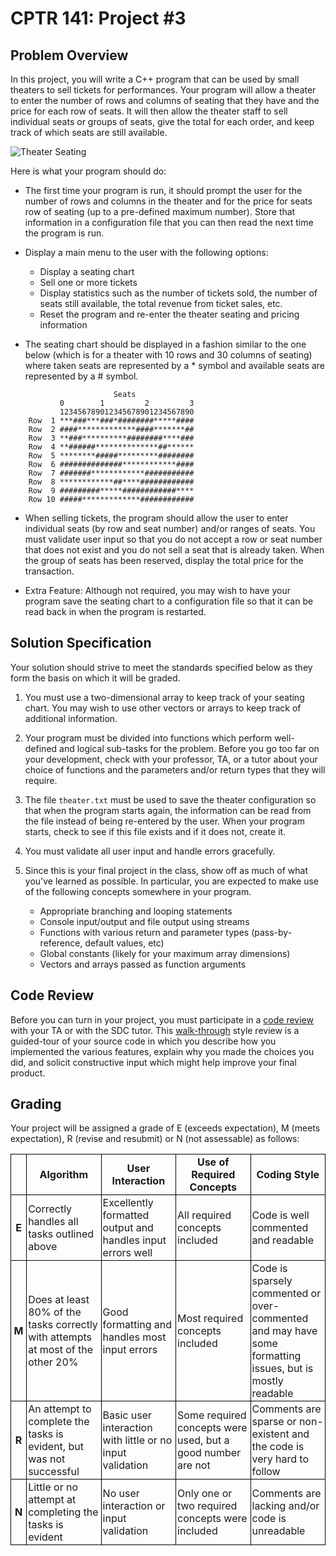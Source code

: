 # CPTR 141: Project #3

## Problem Overview
In this project, you will write a C++ program that can be used by small theaters to sell tickets for performances.  Your program will allow a theater to enter the number of rows and columns of seating
that they have and the price for each row of seats.  It will then allow the theater staff to sell individual seats or groups of seats, give the total for each order, and keep track of which seats are still available.

![Theater
Seating](http://www.preferred-seating.com/images/Phoenix-Elite-36-Front.jpg)

Here is what your program should do: 

* The first time your program is run, it should prompt the user for the number of rows and columns in the theater and for the price for seats row of seating (up to a pre-defined maximum number).  Store that information in a configuration file that you can then read the next time the program is run.

* Display a main menu to the user with the following options:

    * Display a seating chart
    * Sell one or more tickets
    * Display statistics such as the number of tickets sold, the number of seats still available, the total revenue from ticket sales, etc.
    * Reset the program and re-enter the theater seating and pricing information

* The seating chart should be displayed in a fashion similar to the one below (which is for a theater with 10 rows and 30 columns of seating) where taken seats are represented by a * symbol and available seats are represented by a # symbol.

```
                       Seats
           0        1         2         3
           123456789012345678901234567890
    Row  1 ***###***###*########*****####
    Row  2 ####*************####*******##
    Row  3 **###**********########****###
    Row  4 **######**************##******
    Row  5 ********#####*********########
    Row  6 ##############************####
    Row  7 #######************###########
    Row  8 ************##****############
    Row  9 #########*****############****
    Row 10 #####*************############
```

*  When selling tickets, the program should allow the user to enter individual seats (by row and seat number) and/or ranges of seats.  You must validate user input so that you do not accept a row or seat
  number that does not exist and you do not sell a seat that is already taken. When the group of seats has been reserved, display the total price for the transaction.

*  Extra Feature: Although not required, you may wish to have your program save the seating chart to a configuration file so that it can be read back in when the program is restarted.

## Solution Specification
Your solution should strive to meet the standards specified below as they form the basis on which it will be graded.

1. You must use a two-dimensional array to keep track of your seating chart.  You may wish to use other vectors or arrays to keep track of additional information.

2. Your program must be divided into functions which perform well-defined and logical sub-tasks for the problem.  Before you go too far on your development, check with your professor, TA, or a tutor about your choice of functions and the parameters and/or return types that they will require.

3. The file `theater.txt` must be used to save the theater configuration so that when the program starts again, the information can be read from the file instead of being re-entered by the user. When your program starts, check to see if this file exists and if it does not, create it.

3. You must validate all user input and handle errors gracefully.

5. Since this is your final project in the class, show off as much of what you've learned as possible.  In particular, you are expected to make use of the following concepts somewhere in your program.

   * Appropriate branching and looping statements
   * Console input/output and file output using streams
   * Functions with various return and parameter types (pass-by-reference, default values, etc)
   * Global constants (likely for your maximum array dimensions)
   * Vectors and arrays passed as function arguments

## Code Review
Before you can turn in your project, you must participate in a [code review](https://en.wikipedia.org/wiki/Code_review) with your TA or with the SDC tutor.  This [walk-through](https://en.wikipedia.org/wiki/) style review is a guided-tour of your source code in which you describe how you implemented the various features, explain why you made the choices you did, and solicit constructive input which might help improve your final product.  

## Grading

Your project will be assigned a grade of E (exceeds expectation), M (meets expectation), R (revise and resubmit) or N (not assessable) as follows:

<html>

<style>
  #grade td, #grade th {
    padding: 2px;
    border: 1px solid black;
  }
</style>
<table id="grade" cellspacing="0">
  <tr>
    <th style="width: 5%"></th>
    <th style="width: 23.75%">Algorithm</th>
    <th style="width: 23.75%">User Interaction</th>
    <th style="width: 23.75%">Use of Required Concepts</th>
    <th style="width: 23.75%">Coding Style</th>
  </tr>
  <tr>
    <th>E</th>
    <td>Correctly handles all tasks outlined above</td>
    <td>Excellently formatted output and handles input errors well</td>
    <td>All required concepts included</td>
    <td>Code is well commented and readable</td>
  </tr>
  <tr>
    <th>M</th>
    <td>Does at least 80% of the tasks correctly with attempts at most of the other 20%</td>
    <td>Good formatting and handles most input errors</td>
    <td>Most required concepts included</td>
    <td>Code is sparsely commented or over-commented and may have some formatting issues,  but is mostly readable</td>
  </tr>
  <tr>
    <th>R</th>
    <td>An attempt to complete the tasks is evident, but was not successful</td>
    <td>Basic user interaction with little or no input validation</td>
    <td>Some required concepts were used, but a good number are not</td>
    <td>Comments are sparse or non-existent and the code is very hard to follow</td>
  </tr>
  <tr>
    <th>N</th>
    <td>Little or no attempt at completing the tasks is evident</td>
    <td>No user interaction or input validation</td>
    <td>Only one or two required concepts were included</td>
    <td>Comments are lacking and/or code is unreadable</td>
  </tr>
</table>

</html>